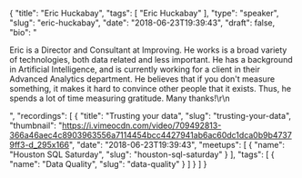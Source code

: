 {
  "title": "Eric Huckabay",
  "tags": [
    "Eric Huckabay"
  ],
  "type": "speaker",
  "slug": "eric-huckabay",
  "date": "2018-06-23T19:39:43",
  "draft": false,
  "bio": "<p>Eric is a Director and Consultant at Improving.  He works is a broad variety of technologies, both data related and less important.  He has a background in Artificial Intelligence, and is currently working for a client in their Advanced Analytics department.  He believes that if you don't measure something, it makes it hard to convince other people that it exists.  Thus, he spends a lot of time measuring gratitude.  Many thanks!\r\n</p>",
  "recordings": [
    {
      "title": "Trusting your data",
      "slug": "trusting-your-data",
      "thumbnail": "https://i.vimeocdn.com/video/709492813-366a46aec4c8903963556a7114454bcc4427941ab6ac60dc1dca0b9b47379ff3-d_295x166",
      "date": "2018-06-23T19:39:43",
      "meetups": [
        {
          "name": "Houston SQL Saturday",
          "slug": "houston-sql-saturday"
        }
      ],
      "tags": [
        {
          "name": "Data Quality",
          "slug": "data-quality"
        }
      ]
    }
  ]
}